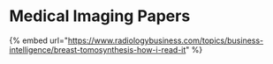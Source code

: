 # Medical Imaging Papers

{% embed url="https://www.radiologybusiness.com/topics/business-intelligence/breast-tomosynthesis-how-i-read-it" %}
